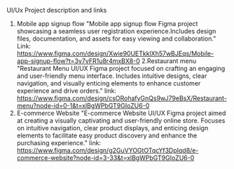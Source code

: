 UI/Ux Project description and links
1. Mobile app signup flow
   "Mobile app signup flow Figma project showcasing a seamless user registration experience.Includes design files, documentation, and assets for easy viewing and collaboration."
   Link: https://www.figma.com/design/Xwie90UETkklXh57wBJEqs/Mobile-app-signup-flow?t=3v7vFR1u8r4mxBX8-0
2.Restaurant menu
   "Restaurant Menu UI/UX Figma project focused on crafting an engaging and user-friendly menu interface. Includes intuitive designs, clear navigation, and visually enticing elements to enhance customer experience and drive orders."
   link: https://www.figma.com/design/csORohafyGnQs9wJ79eBsX/Restaurant-menu?node-id=0-1&t=xlBgWPbGT9GIoZU6-0
3. E-commerce Website
   "E-commerce Website UI/UX Figma project aimed at creating a visually captivating and user-friendly online store. Focuses on intuitive navigation, clear product displays, and enticing design elements to facilitate easy product discovery and enhance the purchasing experience."
   link: https://www.figma.com/design/g2GuVYOGtOTqcYf3DpIqd8/e-commerce-website?node-id=3-33&t=xlBgWPbGT9GIoZU6-0




